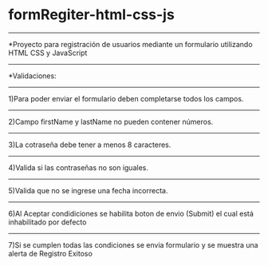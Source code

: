 # formRegiter-html-css-js
***
*Proyecto para registración de usuarios mediante un formulario utilizando HTML CSS y JavaScript
***
*Validaciones:
***
1)Para poder enviar el formulario deben completarse todos los campos.
***
2)Campo firstName y lastName no pueden contener números.
***
3)La cotraseña debe tener a menos 8 caracteres.
***
4)Valida si las contraseñas no son iguales.
***
5)Valida que no se ingrese una fecha incorrecta.
***
6)Al Aceptar condidiciones se habilita boton de envio  (Submit) el cual está inhabilitado por defecto
***
7)Si se cumplen todas las condiciones se envia formulario y se muestra una alerta de Registro Exitoso
